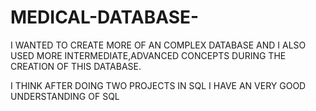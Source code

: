 # MEDICAL-DATABASE-


I WANTED TO CREATE MORE OF AN COMPLEX DATABASE AND I ALSO USED MORE INTERMEDIATE,ADVANCED CONCEPTS 
DURING THE CREATION OF THIS DATABASE.

I THINK AFTER DOING TWO PROJECTS IN SQL I HAVE AN VERY GOOD UNDERSTANDING OF SQL

